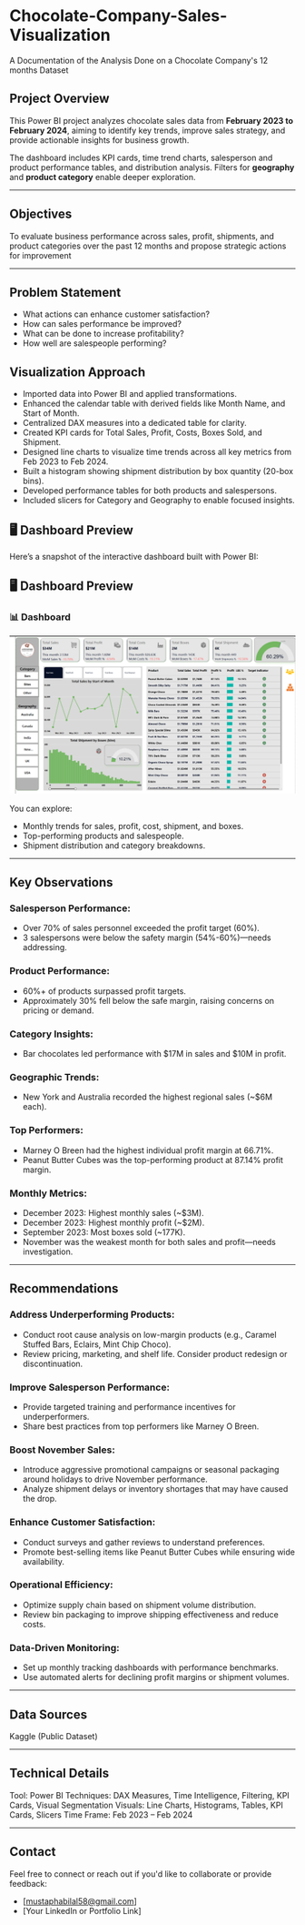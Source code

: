 # Chocolate-Company-Sales-Visualization
A Documentation of the Analysis Done on a Chocolate Company's 12 months Dataset

##  Project Overview
This Power BI project analyzes chocolate sales data from **February 2023 to February 2024**, aiming to identify key trends, improve sales strategy, and provide actionable insights for business growth.

The dashboard includes KPI cards, time trend charts, salesperson and product performance tables, and distribution analysis. Filters for **geography** and **product category** enable deeper exploration.

---

##  Objectives

 To evaluate business performance across sales, profit, shipments, and product categories over the past 12 months and propose strategic actions for improvement

---
##  Problem Statement
- What actions can enhance customer satisfaction?
- How can sales performance be improved?
- What can be done to increase profitability?
- How well are salespeople performing?


## Visualization Approach
- Imported data into Power BI and applied transformations.
- Enhanced the calendar table with derived fields like Month Name, and Start of Month.
- Centralized DAX measures into a dedicated table for clarity.
- Created KPI cards for Total Sales, Profit, Costs, Boxes Sold, and Shipment.
- Designed line charts to visualize time trends across all key metrics from Feb 2023 to Feb 2024.
- Built a histogram showing shipment distribution by box quantity (20-box bins).
- Developed performance tables for both products and salespersons.
- Included slicers for Category and Geography to enable focused insights.

## 🖥️ Dashboard Preview

Here’s a snapshot of the interactive dashboard built with Power BI:
## 🖥️ Dashboard Preview

### 📊 Dashboard
![Overall Dashboard](./Overall%20Dashboard.png)

You can explore:
- Monthly trends for sales, profit, cost, shipment, and boxes.
- Top-performing products and salespeople.
- Shipment distribution and category breakdowns.


---

## Key Observations

### Salesperson Performance:
- Over 70% of sales personnel exceeded the profit target (60%).
- 3 salespersons were below the safety margin (54%-60%)—needs addressing.

### Product Performance:
- 60%+ of products surpassed profit targets.
- Approximately 30% fell below the safe margin, raising concerns on pricing or demand.

### Category Insights:
- Bar chocolates led performance with $17M in sales and $10M in profit.

### Geographic Trends:
- New York and Australia recorded the highest regional sales (~$6M each).

### Top Performers:
- Marney O Breen had the highest individual profit margin at 66.71%.
- Peanut Butter Cubes was the top-performing product at 87.14% profit margin.

### Monthly Metrics:
- December 2023: Highest monthly sales (~$3M).
- December 2023: Highest monthly profit (~$2M).
- September 2023: Most boxes sold (~177K).
- November was the weakest month for both sales and profit—needs investigation.

---

## Recommendations
### Address Underperforming Products:
- Conduct root cause analysis on low-margin products (e.g., Caramel Stuffed Bars, Eclairs, Mint Chip Choco).
- Review pricing, marketing, and shelf life. Consider product redesign or discontinuation.

### Improve Salesperson Performance:
- Provide targeted training and performance incentives for underperformers.
- Share best practices from top performers like Marney O Breen.

### Boost November Sales:
- Introduce aggressive promotional campaigns or seasonal packaging around holidays to drive November performance.
- Analyze shipment delays or inventory shortages that may have caused the drop.

### Enhance Customer Satisfaction:
- Conduct surveys and gather reviews to understand preferences.
- Promote best-selling items like Peanut Butter Cubes while ensuring wide availability.

### Operational Efficiency:
- Optimize supply chain based on shipment volume distribution.
- Review bin packaging to improve shipping effectiveness and reduce costs.

### Data-Driven Monitoring:
- Set up monthly tracking dashboards with performance benchmarks.
- Use automated alerts for declining profit margins or shipment volumes.

---

##  Data Sources
Kaggle (Public Dataset)

---

## Technical Details
Tool: Power BI
Techniques: DAX Measures, Time Intelligence, Filtering, KPI Cards, Visual Segmentation
Visuals: Line Charts, Histograms, Tables, KPI Cards, Slicers
Time Frame: Feb 2023 – Feb 2024



---

##  Contact

Feel free to connect or reach out if you'd like to collaborate or provide feedback:

-  [mustaphabilal58@gmail.com]
-  [Your LinkedIn or Portfolio Link]
